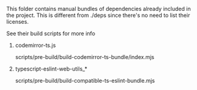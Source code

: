 This folder contains manual bundles of dependencies already included in the
project. This is different from ./deps since there's no need to list
their licenses.

See their build scripts for more info

1. codemirror-ts.js

   scripts/pre-build/build-codemirror-ts-bundle/index.mjs

2. typescript-eslint-web-utils\_\*

   scripts/pre-build/build-compatible-ts-eslint-bundle.mjs
